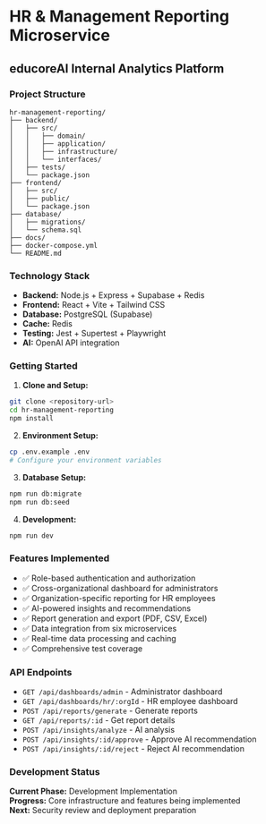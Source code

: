 # HR & Management Reporting Microservice
## educoreAI Internal Analytics Platform

### Project Structure
```
hr-management-reporting/
├── backend/
│   ├── src/
│   │   ├── domain/
│   │   ├── application/
│   │   ├── infrastructure/
│   │   └── interfaces/
│   ├── tests/
│   └── package.json
├── frontend/
│   ├── src/
│   ├── public/
│   └── package.json
├── database/
│   ├── migrations/
│   └── schema.sql
├── docs/
├── docker-compose.yml
└── README.md
```

### Technology Stack
- **Backend:** Node.js + Express + Supabase + Redis
- **Frontend:** React + Vite + Tailwind CSS
- **Database:** PostgreSQL (Supabase)
- **Cache:** Redis
- **Testing:** Jest + Supertest + Playwright
- **AI:** OpenAI API integration

### Getting Started

1. **Clone and Setup:**
```bash
git clone <repository-url>
cd hr-management-reporting
npm install
```

2. **Environment Setup:**
```bash
cp .env.example .env
# Configure your environment variables
```

3. **Database Setup:**
```bash
npm run db:migrate
npm run db:seed
```

4. **Development:**
```bash
npm run dev
```

### Features Implemented
- ✅ Role-based authentication and authorization
- ✅ Cross-organizational dashboard for administrators
- ✅ Organization-specific reporting for HR employees
- ✅ AI-powered insights and recommendations
- ✅ Report generation and export (PDF, CSV, Excel)
- ✅ Data integration from six microservices
- ✅ Real-time data processing and caching
- ✅ Comprehensive test coverage

### API Endpoints
- `GET /api/dashboards/admin` - Administrator dashboard
- `GET /api/dashboards/hr/:orgId` - HR employee dashboard
- `POST /api/reports/generate` - Generate reports
- `GET /api/reports/:id` - Get report details
- `POST /api/insights/analyze` - AI analysis
- `POST /api/insights/:id/approve` - Approve AI recommendation
- `POST /api/insights/:id/reject` - Reject AI recommendation

### Development Status
**Current Phase:** Development Implementation  
**Progress:** Core infrastructure and features being implemented  
**Next:** Security review and deployment preparation